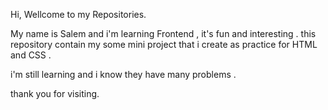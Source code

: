 Hi,
Wellcome to my Repositories.

My name is Salem and i'm  learning Frontend , it's fun and interesting .
this repository contain my some mini project that i create as practice for HTML and CSS .

i'm still learning and i know they have many problems .

thank you for visiting.
